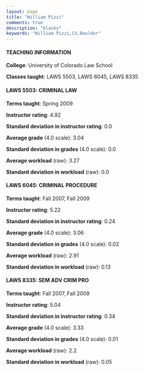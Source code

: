 ```yaml
---
layout: page
title: "William Pizzi" 
comments: true
description: "blanks"
keywords: "William Pizzi,CU,Boulder"
---
```

<head>
<script src="https://ajax.googleapis.com/ajax/libs/jquery/2.1.3/jquery.min.js"></script>
<script src="https://dl.dropboxusercontent.com/s/pc42nxpaw1ea4o9/highcharts.js?dl=0"></script>
<!-- <script src="../assets/js/highcharts.js"></script> -->
<style type="text/css">@font-face {
	font-family: "Bebas Neue";
	src: url(https://www.filehosting.org/file/details/544349/BebasNeue Regular.otf) format("opentype");
	}
	h1.Bebas { 
		font-family: "Bebas Neue", Verdana, Tahoma;
	}
</style>
</head>
	   
#### TEACHING INFORMATION

**College**: University of Colorado Law School

**Classes taught**: LAWS 5503, LAWS 6045, LAWS 8335

#### LAWS 5503: CRIMINAL LAW

**Terms taught**: Spring 2009

**Instructor rating**: 4.92

**Standard deviation in instructor rating**: 0.0

**Average grade** (4.0 scale): 3.04

**Standard deviation in grades** (4.0 scale): 0.0

**Average workload** (raw): 3.27

**Standard deviation in workload** (raw): 0.0

#### LAWS 6045: CRIMINAL PROCEDURE

**Terms taught**: Fall 2007, Fall 2009

**Instructor rating**: 5.22

**Standard deviation in instructor rating**: 0.24

**Average grade** (4.0 scale): 3.06

**Standard deviation in grades** (4.0 scale): 0.02

**Average workload** (raw): 2.91

**Standard deviation in workload** (raw): 0.13

#### LAWS 8335: SEM ADV CRIM PRO

**Terms taught**: Fall 2007, Fall 2009

**Instructor rating**: 5.04

**Standard deviation in instructor rating**: 0.34

**Average grade** (4.0 scale): 3.33

**Standard deviation in grades** (4.0 scale): 0.01

**Average workload** (raw): 2.2

**Standard deviation in workload** (raw): 0.05

